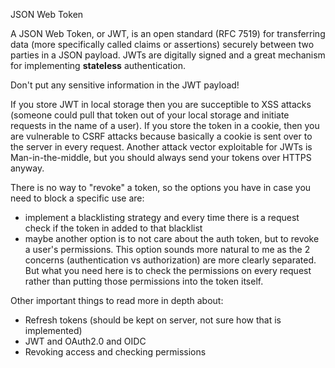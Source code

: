 JSON Web Token

A JSON Web Token, or JWT, is an open standard (RFC 7519) for transferring data (more specifically called claims or assertions) securely between two parties in a JSON payload. JWTs are digitally signed and a great mechanism for implementing **stateless** authentication.

Don't put any sensitive information in the JWT payload!

If you store JWT in local storage then you are succeptible to XSS attacks (someone could pull that token out of your local storage and initiate requests in the name of a user). If you store the token in a cookie, then you are vulnerable to CSRF attacks because basically a cookie is sent over to the server in every request. Another attack vector exploitable for JWTs is Man-in-the-middle, but you should always send your tokens over HTTPS anyway.

There is no way to "revoke" a token, so the options you have in case you need to block a specific use are:
- implement a blacklisting strategy and every time there is a request check if the token in added to that blacklist
- maybe another option is to not care about the auth token, but to revoke a user's permissions. This option sounds more natural to me as the 2 concerns (authentication vs authorization) are more clearly separated. But what you need here is to check the permissions on every request rather than putting those permissions into the token itself.

Other important things to read more in depth about:
- Refresh tokens (should be kept on server, not sure how that is implemented)
- JWT and OAuth2.0 and OIDC
- Revoking access and checking permissions
